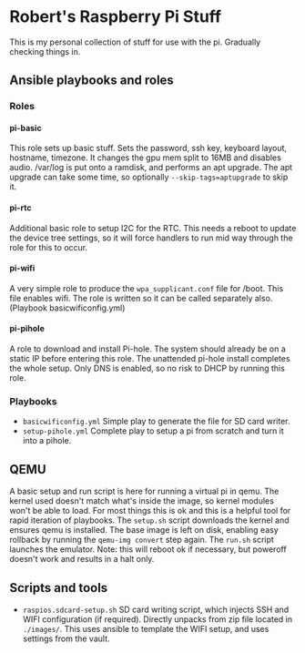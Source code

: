 # Robert's Raspberry Pi Stuff

This is my personal collection of stuff for use with the pi. Gradually checking things in.

## Ansible playbooks and roles

### Roles

#### pi-basic

This role sets up basic stuff. Sets the password, ssh key, keyboard layout, hostname,
timezone. It changes the gpu mem split to 16MB and disables audio. /var/log is put onto a
ramdisk, and performs an apt upgrade. The apt upgrade can take some time, so optionally
`--skip-tags=aptupgrade` to skip it.

#### pi-rtc

Additional basic role to setup I2C for the RTC. This needs a reboot to update the device
tree settings, so it will force handlers to run mid way through the role for this to
occur.

#### pi-wifi

A very simple role to produce the `wpa_supplicant.conf` file for /boot. This file enables
wifi. The role is written so it can be called separately also. (Playbook
basicwificonfig.yml)

#### pi-pihole

A role to download and install Pi-hole. The system should already be on a static IP before
entering this role. The unattended pi-hole install completes the whole setup. Only DNS is
enabled, so no risk to DHCP by running this role.

### Playbooks

* `basicwificonfig.yml` Simple play to generate the file for SD card writer.
* `setup-pihole.yml` Complete play to setup a pi from scratch and turn it into a pihole.

## QEMU

A basic setup and run script is here for running a virtual pi in qemu. The kernel used
doesn't match what's inside the image, so kernel modules won't be able to load. For most
things this is ok and this is a helpful tool for rapid iteration of playbooks.
The `setup.sh` script downloads the kernel and ensures qemu is installed. The base image
is left on disk, enabling easy rollback by running the `qemu-img convert` step again.
The `run.sh` script launches the emulator. Note: this will reboot ok if necessary, but
poweroff doesn't work and results in a halt only.

## Scripts and tools

* `raspios.sdcard-setup.sh` SD card writing script, which injects SSH and WIFI
configuration (if required). Directly unpacks from zip file located in `./images/`. This
uses ansible to template the WIFI setup, and uses settings from the vault.
